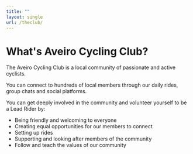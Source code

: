 ```yaml
---
title: ""
layout: single
url: /theclub/
---
```


# What's Aveiro Cycling Club?

The Aveiro Cycling Club is a local community of passionate and active cyclists.

You can connect to hundreds of local members through our daily rides, group chats and social platforms.

You can get deeply involved in the community and volunteer yourself to be a Lead Rider by:
- Being friendly and welcoming to everyone
- Creating equal opportunities for our members to connect
- Setting up rides
- Supporting and looking after members of the community
- Follow and teach the values of our community
